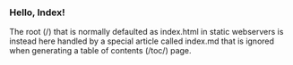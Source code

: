 ### Hello, Index!

The root (/) that is normally defaulted as index.html in static webservers is instead here handled by a special article called index.md that is ignored when generating a table of contents (/toc/) page.
